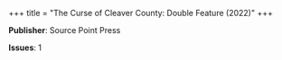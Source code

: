 +++
title = "The Curse of Cleaver County: Double Feature (2022)"
+++



**Publisher**: Source Point Press

**Issues**: 1
